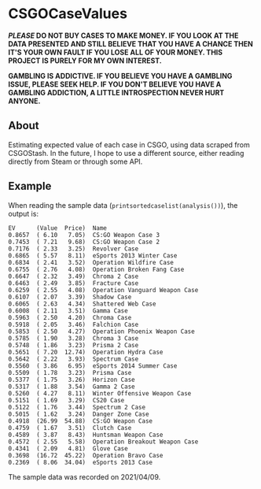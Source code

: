 # CSGOCaseValues

***PLEASE* DO NOT BUY CASES TO MAKE MONEY. IF YOU LOOK AT THE DATA PRESENTED AND STILL BELIEVE THAT YOU HAVE A CHANCE THEN IT'S YOUR OWN FAULT IF YOU LOSE ALL OF YOUR MONEY. THIS PROJECT IS PURELY FOR MY OWN INTEREST.**

**GAMBLING IS ADDICTIVE. IF YOU BELIEVE YOU HAVE A GAMBLING ISSUE, PLEASE SEEK HELP. IF YOU DON'T BELIEVE YOU HAVE A GAMBLING ADDICTION, A LITTLE INTROSPECTION NEVER HURT ANYONE.**

## About

Estimating expected value of each case in CSGO, using data scraped from CSGOStash. In the future, I hope to use a different source, either reading directly from Steam or through some API.

## Example

When reading the sample data (`printsortedcaselist(analysis())`), the output is:

```text
EV      (Value  Price)  Name
0.8657  ( 6.10   7.05)  CS:GO Weapon Case 3
0.7453  ( 7.21   9.68)  CS:GO Weapon Case 2
0.7176  ( 2.33   3.25)  Revolver Case
0.6865  ( 5.57   8.11)  eSports 2013 Winter Case      
0.6834  ( 2.41   3.52)  Operation Wildfire Case       
0.6755  ( 2.76   4.08)  Operation Broken Fang Case    
0.6647  ( 2.32   3.49)  Chroma 2 Case
0.6463  ( 2.49   3.85)  Fracture Case
0.6259  ( 2.55   4.08)  Operation Vanguard Weapon Case
0.6107  ( 2.07   3.39)  Shadow Case
0.6065  ( 2.63   4.34)  Shattered Web Case
0.6008  ( 2.11   3.51)  Gamma Case
0.5963  ( 2.50   4.20)  Chroma Case
0.5918  ( 2.05   3.46)  Falchion Case
0.5853  ( 2.50   4.27)  Operation Phoenix Weapon Case
0.5785  ( 1.90   3.28)  Chroma 3 Case
0.5748  ( 1.86   3.23)  Prisma 2 Case
0.5651  ( 7.20  12.74)  Operation Hydra Case
0.5642  ( 2.22   3.93)  Spectrum Case
0.5560  ( 3.86   6.95)  eSports 2014 Summer Case
0.5509  ( 1.78   3.23)  Prisma Case
0.5377  ( 1.75   3.26)  Horizon Case
0.5317  ( 1.88   3.54)  Gamma 2 Case
0.5260  ( 4.27   8.11)  Winter Offensive Weapon Case
0.5151  ( 1.69   3.29)  CS20 Case
0.5122  ( 1.76   3.44)  Spectrum 2 Case
0.5015  ( 1.62   3.24)  Danger Zone Case
0.4918  (26.99  54.88)  CS:GO Weapon Case
0.4759  ( 1.67   3.51)  Clutch Case
0.4589  ( 3.87   8.43)  Huntsman Weapon Case
0.4572  ( 2.55   5.58)  Operation Breakout Weapon Case
0.4341  ( 2.09   4.81)  Glove Case
0.3698  (16.72  45.22)  Operation Bravo Case
0.2369  ( 8.06  34.04)  eSports 2013 Case
```

The sample data was recorded on 2021/04/09.
